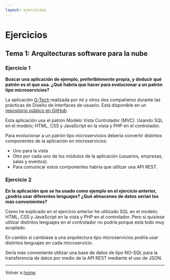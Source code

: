 ```yaml
---
layout: ejercicios
---
```


# Ejercicios

## Tema 1: Arquitecturas software para la nube

### Ejercicio 1

**Buscar una aplicación de ejemplo, preferiblemente propia, y deducir qué patrón es el que usa. ¿Qué habría que hacer para evolucionar a un patrón tipo microservicios?**

La aplicación [G-Tech](http://www.lourigeek.com/gtech/) realizada por mi y otros dos compañeros durante las prácticas de Diseño de Interfaces de usuario. Está disponible en un [repositorio público en GitHub](https://github.com/fblupi/grado_informatica-DIU).

Esta aplicación usa el patrón Modelo Vista Controlador (MVC). Usando SQL en el modelo; HTML, CSS y JavaScript en la vista y PHP en el controlador.

Para evolucionar a un patrón tipo microservicios debería convertir distintos componentes de la aplicación en microservicios:

- Uno para la vista
- Otro por cada uno de los módulos de la aplicación (usuarios, empresas, salas y eventos).
- Para comunicar estos componentes habría que utilizar una API REST.

### Ejercicio 2

**En la aplicación que se ha usado como ejemplo en el ejercicio anterior, ¿podría usar diferentes lenguajes? ¿Qué almacenes de datos serían los más convenientes?**

Como he explicado en el ejercicio anterior he utilizado SQL en el modelo; HTML, CSS y JavaScript en la vista y PHP en el controlador. Pero si quisiese utilizar distintos lenguajes en el controlador no podría porque está todo muy acoplado.

En cambio si cambiase a una arquitectura tipo microservicios podría usar distintos lenguajes en cada microservicio.

Sería más conveniente utilizar una base de datos de tipo NO-SQL para la transferencia de datos por medio de la API REST mediante el uso de JSON.

---

Volver a [home](index).
